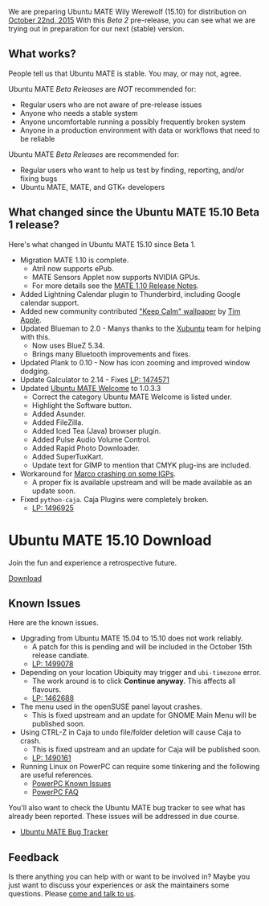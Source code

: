 <!--
.. title: Ubuntu MATE 15.10 Beta 2
.. slug: ubuntu-mate-wily-beta2
.. date: 2015-08-24 13:28:37 UTC
.. tags: Ubuntu,MATE,Wily,beta2,draft
.. link:
.. description:
.. type: text
.. author: Martin Wimpress
-->

We are preparing Ubuntu MATE Wily Werewolf (15.10) for distribution on 
[October 22nd, 2015](https://wiki.ubuntu.org/WilyWerewolf/ReleaseSchedule)
With this *Beta 2* pre-release, you can see what we are trying out in
preparation for our next (stable) version.

## What works?

People tell us that Ubuntu MATE is stable. You may, or may not, agree.

Ubuntu MATE *Beta Releases* are *NOT* recommended for:

  * Regular users who are not aware of pre-release issues
  * Anyone who needs a stable system
  * Anyone uncomfortable running a possibly frequently broken system
  * Anyone in a production environment with data or workflows that need to be reliable

Ubuntu MATE *Beta Releases* are recommended for:

  * Regular users who want to help us test by finding, reporting, and/or fixing bugs
  * Ubuntu MATE, MATE, and GTK+ developers

## What changed since the Ubuntu MATE 15.10 Beta 1 release?

Here's what changed in Ubuntu MATE 15.10 since Beta 1. 

  * Migration MATE 1.10 is complete.
    * Atril now supports ePub.
    * MATE Sensors Applet now supports NVIDIA GPUs.
    * For more details see the [MATE 1.10 Release Notes](http://mate-desktop.org/blog/2015-06-11-mate-1-10-released/).
  * Added Lightning Calendar plugin to Thunderbird, including Google calendar support.
  * Added new community contributed ["Keep Calm" wallpaper](http://timapple.com/ubuntu-mate-wallpaper/) by [Tim Apple](http://timapple.com/).
  * Updated Blueman to 2.0 - Manys thanks to the [Xubuntu](http://xubuntu.org) team for helping with this.
    * Now uses BlueZ 5.34.
    * Brings many Bluetooth improvements and fixes.
  * Updated Plank to 0.10 - Now has icon zooming and improved window dodging.
  * Update Galculator to 2.14 - Fixes [LP: 1474571](https://bugs.launchpad.net/ubuntu-mate/+bug/1474571)
  * Updated [Ubuntu MATE Welcome](https://ubuntu-mate.community/t/ubuntu-mate-welcome-screen/1616) to 1.0.3.3
    * Correct the category Ubuntu MATE Welcome is listed under.
    * Highlight the Software button.
    * Added Asunder.
    * Added FileZilla.
    * Added Iced Tea (Java) browser plugin.
    * Added Pulse Audio Volume Control.
    * Added Rapid Photo Downloader.
    * Added SuperTuxKart.
    * Update text for GIMP to mention that CMYK plug-ins are included.
  * Workaround for [Marco crashing on some IGPs](https://bugs.launchpad.net/ubuntu-mate/+bug/1495313).
    * A proper fix is available upstream and will be made available as an update soon.
  * Fixed `python-caja`. Caja Plugins were completely broken.
    * [LP: 1496925](https://bugs.launchpad.net/ubuntu/+source/python-caja/+bug/1496925)

<div class="bs-component">
    <div class="jumbotron">
        <h1>Ubuntu MATE 15.10 Download</h1>
        <p>Join the fun and experience a retrospective future.</p>
        <a href="/wily/" class="btn btn-primary btn-lg">Download</a>
        </p>
    </div>
</div>

## Known Issues

Here are the known issues.

  * Upgrading from Ubuntu MATE 15.04 to 15.10 does not work reliably.
    * A patch for this is pending and will be included in the October
    15th release candiate.
    * [LP: 1499078](https://bugs.launchpad.net/ubuntu/+source/ubuntu-release-upgrader/+bug/1499078)
  * Depending on your location Ubiquity may trigger and `ubi-timezone` error.
    * The work around is to click **Continue anyway**. This affects all flavours.
    * [LP: 1462688](https://bugs.launchpad.net/ubuntu/+source/ubiquity/+bug/1462688)
  * The menu used in the openSUSE panel layout crashes.
    * This is fixed upstream and an update for GNOME Main Menu will be published soon.
  * Using CTRL-Z in Caja to undo file/folder deletion will cause Caja to crash.
    * This is fixed upstream and an update for Caja will be published soon.
    * [LP: 1490161](https://bugs.launchpad.net/ubuntu-mate/+bug/1490161)
  * Running Linux on PowerPC can require some tinkering and the following are useful references.
    * [PowerPC Known Issues](https://wiki.ubuntu.com/PowerPCKnownIssues)
    * [PowerPC FAQ](https://wiki.ubuntu.com/PowerPCFAQ)

You'll also want to check the Ubuntu MATE bug tracker to see what has already
been reported. These issues will be addressed in due course.

  * [Ubuntu MATE Bug Tracker](https://bugs.launchpad.net/ubuntu-mate)

## Feedback

Is there anything you can help with or want to be involved in? Maybe you just
want to discuss your experiences or ask the maintainers some questions. Please
[come and talk to us](https://ubuntu-mate.community/).
